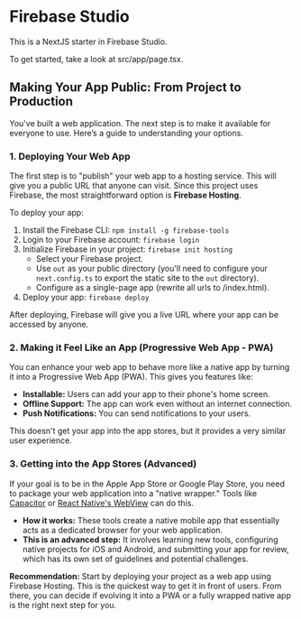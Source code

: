 # Firebase Studio

This is a NextJS starter in Firebase Studio.

To get started, take a look at src/app/page.tsx.

## Making Your App Public: From Project to Production

You've built a web application. The next step is to make it available for everyone to use. Here’s a guide to understanding your options.

### 1. Deploying Your Web App

The first step is to "publish" your web app to a hosting service. This will give you a public URL that anyone can visit. Since this project uses Firebase, the most straightforward option is **Firebase Hosting**.

To deploy your app:
1.  Install the Firebase CLI: `npm install -g firebase-tools`
2.  Login to your Firebase account: `firebase login`
3.  Initialize Firebase in your project: `firebase init hosting`
    *   Select your Firebase project.
    *   Use `out` as your public directory (you'll need to configure your `next.config.ts` to export the static site to the `out` directory).
    *   Configure as a single-page app (rewrite all urls to /index.html).
4.  Deploy your app: `firebase deploy`

After deploying, Firebase will give you a live URL where your app can be accessed by anyone.

### 2. Making it Feel Like an App (Progressive Web App - PWA)

You can enhance your web app to behave more like a native app by turning it into a Progressive Web App (PWA). This gives you features like:
*   **Installable:** Users can add your app to their phone's home screen.
*   **Offline Support:** The app can work even without an internet connection.
*   **Push Notifications:** You can send notifications to your users.

This doesn't get your app into the app stores, but it provides a very similar user experience.

### 3. Getting into the App Stores (Advanced)

If your goal is to be in the Apple App Store or Google Play Store, you need to package your web application into a "native wrapper." Tools like [Capacitor](https://capacitorjs.com/) or [React Native's WebView](https://reactnative.dev/docs/webview) can do this.

*   **How it works:** These tools create a native mobile app that essentially acts as a dedicated browser for your web application.
*   **This is an advanced step:** It involves learning new tools, configuring native projects for iOS and Android, and submitting your app for review, which has its own set of guidelines and potential challenges.

**Recommendation:** Start by deploying your project as a web app using Firebase Hosting. This is the quickest way to get it in front of users. From there, you can decide if evolving it into a PWA or a fully wrapped native app is the right next step for you.
